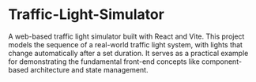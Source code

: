 # Traffic-Light-Simulator
A web-based traffic light simulator built with React and Vite. This project models the sequence of a real-world traffic light system, with lights that change automatically after a set duration. It serves as a practical example for demonstrating the fundamental front-end concepts like component-based architecture and state management.
